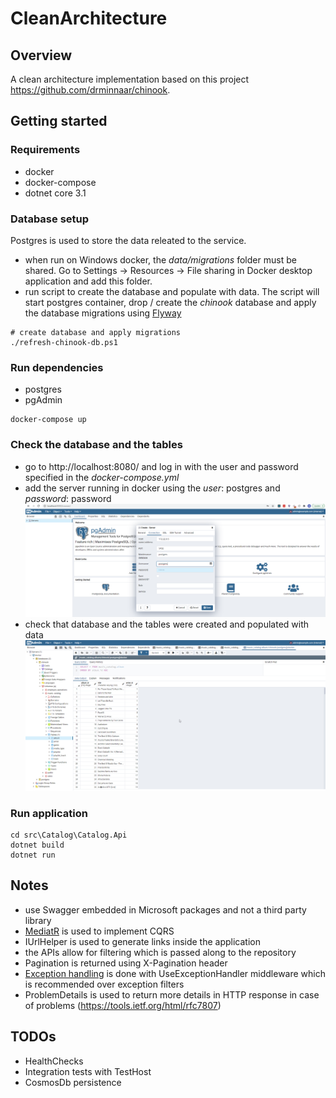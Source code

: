 # CleanArchitecture

## Overview

A clean architecture implementation based on this project https://github.com/drminnaar/chinook.

## Getting started

### Requirements
- docker
- docker-compose
- dotnet core 3.1

### Database setup
Postgres is used to store the data releated to the service.
-  when run on Windows docker, the *data/migrations* folder must be shared. 
Go to Settings -> Resources -> File sharing in Docker desktop application and add this folder.
- run script to create the database and populate with data. The script will start postgres container,  drop / create the *chinook* database and apply the database migrations using [Flyway](https://flywaydb.org/)

```
# create database and apply migrations
./refresh-chinook-db.ps1
```

### Run dependencies
- postgres
- pgAdmin

```
docker-compose up
```
### Check the database and the tables
* go to http://localhost:8080/ and log in with the user and password specified in the *docker-compose.yml*
* add the server running in docker using the *user*: postgres and *password*: password
![pgAdmin-server](docs/images/pgAdmin-server.png)
* check that database and the tables were created and populated with data
![pgAdmin-data](docs/images/pgAdmin-data.png)

### Run application

```
cd src\Catalog\Catalog.Api
dotnet build
dotnet run
```

## Notes

- use Swagger embedded in Microsoft packages and not a third party library
- [MediatR](https://github.com/jbogard/MediatR) is used to implement CQRS
- IUrlHelper is used to generate links inside the application
- the APIs allow for filtering which is passed along to the repository
- Pagination is returned using X-Pagination header
- [Exception handling](https://docs.microsoft.com/en-us/aspnet/core/fundamentals/error-handling) is done with UseExceptionHandler middleware which is recommended over exception filters
- ProblemDetails is used to return more details in HTTP response in case of problems (https://tools.ietf.org/html/rfc7807)

## TODOs

- HealthChecks
- Integration tests with TestHost
- CosmosDb persistence